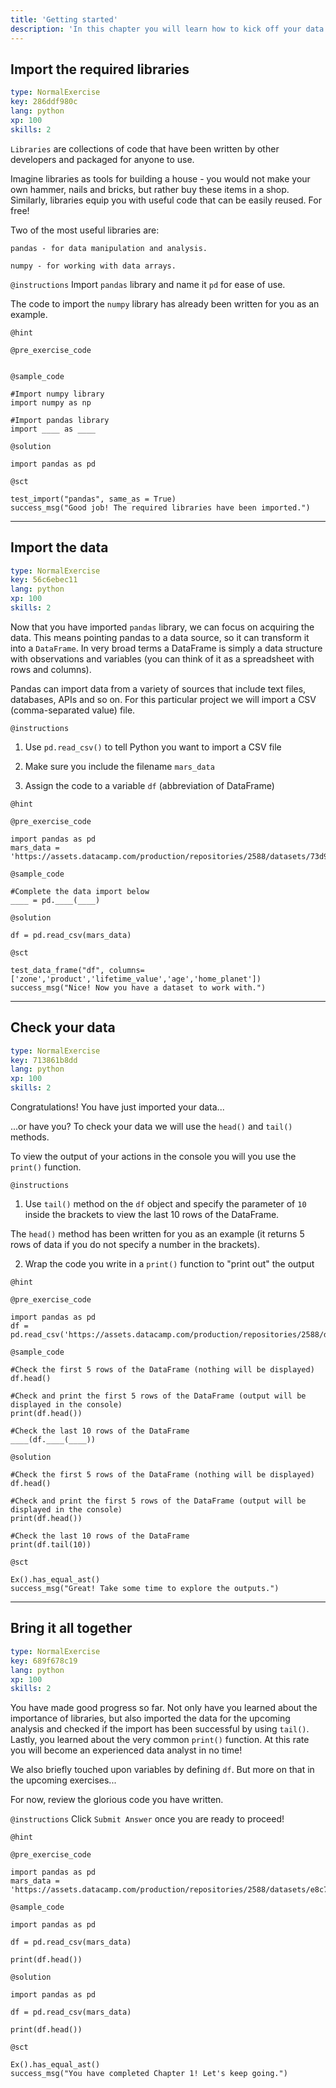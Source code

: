 ```yaml
---
title: 'Getting started'
description: 'In this chapter you will learn how to kick off your data analysis project. This includes equipping your working environment with powerful libraries, importing the data you want to analyze and checking if the data import has been successful.'
---
```


## Import the required libraries

```yaml
type: NormalExercise
key: 286ddf980c
lang: python
xp: 100
skills: 2
```

`Libraries` are collections of code that have been written by other developers and packaged for anyone to use.

Imagine libraries as tools for building a house - you would not make your own hammer, nails and bricks, but rather buy these items in a shop. Similarly, libraries equip you with useful code that can be easily reused. For free! 

Two of the most useful libraries are:

`pandas - for data manipulation and analysis.`

`numpy - for working with data arrays.`

`@instructions`
Import `pandas` library and name it `pd` for ease of use. 

The code to import the `numpy` library has already been written for you as an example.

`@hint`


`@pre_exercise_code`
```{python}

```

`@sample_code`
```{python}
#Import numpy library
import numpy as np

#Import pandas library
import ____ as ____
```

`@solution`
```{python}
import pandas as pd
```

`@sct`
```{python}
test_import("pandas", same_as = True)
success_msg("Good job! The required libraries have been imported.")
```

---

## Import the data

```yaml
type: NormalExercise
key: 56c6ebec11
lang: python
xp: 100
skills: 2
```

Now that you have imported `pandas` library, we can focus on acquiring the data. This means pointing pandas to a data source, so it can transform it into a `DataFrame`. In very broad terms a DataFrame is simply a data structure with observations and variables (you can think of it as a spreadsheet with rows and columns).

Pandas can import data from a variety of sources that include text files, databases, APIs and so on. For this particular project we will import a CSV (comma-separated value) file.

`@instructions`
1) Use `pd.read_csv()` to tell Python you want to import a CSV file

2) Make sure you include the filename `mars_data`

3) Assign the code to a variable `df` (abbreviation of DataFrame)

`@hint`


`@pre_exercise_code`
```{python}
import pandas as pd
mars_data = 'https://assets.datacamp.com/production/repositories/2588/datasets/73d9f6626d0059203da53d733f5f781c4c9aed32/mars_data.csv'
```

`@sample_code`
```{python}
#Complete the data import below
____ = pd.____(____)
```

`@solution`
```{python}
df = pd.read_csv(mars_data)
```

`@sct`
```{python}
test_data_frame("df", columns=['zone','product','lifetime_value','age','home_planet'])
success_msg("Nice! Now you have a dataset to work with.")
```

---

## Check your data

```yaml
type: NormalExercise
key: 713861b8dd
lang: python
xp: 100
skills: 2
```

Congratulations! You have just imported your data...

...or have you? To check your data we will use the `head()` and `tail()` methods.

To view the output of your actions in the console you will you use the `print()` function.

`@instructions`
1) Use `tail()` method on the `df` object and specify the parameter of `10` inside the brackets to view the last 10 rows of the DataFrame.

The `head()` method has been written for you as an example (it returns 5 rows of data if you do not specify a number in the brackets).

2) Wrap the code you write in a `print()` function to "print out" the output

`@hint`


`@pre_exercise_code`
```{python}
import pandas as pd 
df = pd.read_csv('https://assets.datacamp.com/production/repositories/2588/datasets/e8c7de0372cfe29b1be7bad2b16e28e2e9a56d01/mars_data.csv')
```

`@sample_code`
```{python}
#Check the first 5 rows of the DataFrame (nothing will be displayed)
df.head()

#Check and print the first 5 rows of the DataFrame (output will be displayed in the console)
print(df.head())

#Check the last 10 rows of the DataFrame
____(df.____(____))
```

`@solution`
```{python}
#Check the first 5 rows of the DataFrame (nothing will be displayed)
df.head()

#Check and print the first 5 rows of the DataFrame (output will be displayed in the console)
print(df.head())

#Check the last 10 rows of the DataFrame
print(df.tail(10))
```

`@sct`
```{python}
Ex().has_equal_ast()
success_msg("Great! Take some time to explore the outputs.")
```

---

## Bring it all together

```yaml
type: NormalExercise
key: 689f678c19
lang: python
xp: 100
skills: 2
```

You have made good progress so far. Not only have you learned about the importance of libraries, but also imported the data for the upcoming analysis and checked if the import has been successful by using `tail()`. Lastly, you learned about the very common `print()` function. At this rate you will become an experienced data analyst in no time!

We also briefly touched upon variables by defining `df`. But more on that in the upcoming exercises...

For now, review the glorious code you have written.

`@instructions`
Click `Submit Answer` once you are ready to proceed!

`@hint`


`@pre_exercise_code`
```{python}
import pandas as pd 
mars_data = 'https://assets.datacamp.com/production/repositories/2588/datasets/e8c7de0372cfe29b1be7bad2b16e28e2e9a56d01/mars_data.csv'
```

`@sample_code`
```{python}
import pandas as pd

df = pd.read_csv(mars_data)

print(df.head())
```

`@solution`
```{python}
import pandas as pd

df = pd.read_csv(mars_data)

print(df.head())
```

`@sct`
```{python}
Ex().has_equal_ast()
success_msg("You have completed Chapter 1! Let's keep going.")
```
